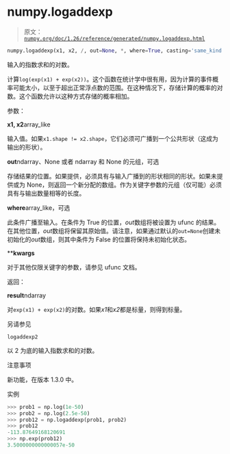 # numpy.logaddexp

> 原文：[`numpy.org/doc/1.26/reference/generated/numpy.logaddexp.html`](https://numpy.org/doc/1.26/reference/generated/numpy.logaddexp.html)

```py
numpy.logaddexp(x1, x2, /, out=None, *, where=True, casting='same_kind', order='K', dtype=None, subok=True[, signature, extobj]) = <ufunc 'logaddexp'>
```

输入的指数求和的对数。

计算`log(exp(x1) + exp(x2))`。这个函数在统计学中很有用，因为计算的事件概率可能太小，以至于超出正常浮点数的范围。在这种情况下，存储计算的概率的对数。这个函数允许以这种方式存储的概率相加。

参数：

**x1, x2**array_like

输入值。如果`x1.shape != x2.shape`，它们必须可广播到一个公共形状（这成为输出的形状）。

**out**ndarray、None 或者 ndarray 和 None 的元组，可选

存储结果的位置。如果提供，必须具有与输入广播到的形状相同的形状。如果未提供或为 None，则返回一个新分配的数组。作为关键字参数的元组（仅可能）必须具有与输出数量相等的长度。

**where**array_like，可选

此条件广播至输入。在条件为 True 的位置，*out*数组将被设置为 ufunc 的结果。在其他位置，*out*数组将保留其原始值。请注意，如果通过默认的`out=None`创建未初始化的*out*数组，则其中条件为 False 的位置将保持未初始化状态。

****kwargs**

对于其他仅限关键字的参数，请参见 ufunc 文档。

返回：

**result**ndarray

对`exp(x1) + exp(x2)`的对数。如果*x1*和*x2*都是标量，则得到标量。

另请参见

`logaddexp2`

以 2 为底的输入指数求和的对数。

注意事项

新功能，在版本 1.3.0 中。

实例

```py
>>> prob1 = np.log(1e-50)
>>> prob2 = np.log(2.5e-50)
>>> prob12 = np.logaddexp(prob1, prob2)
>>> prob12
-113.87649168120691
>>> np.exp(prob12)
3.5000000000000057e-50 
```
